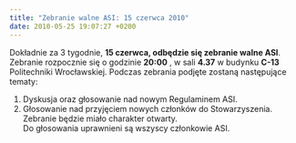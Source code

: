 ```yaml
---
title: "Zebranie walne ASI: 15 czerwca 2010"
date: 2010-05-25 19:07:27 +0200
---
```

Dokładnie za 3 tygodnie, **15 czerwca, odbędzie się zebranie walne ASI**. Zebranie rozpocznie się o godzinie **20:00** , w sali **4.37** w budynku **C-13** Politechniki Wrocławskiej. Podczas zebrania podjęte zostaną następujące tematy:

1. Dyskusja oraz głosowanie nad nowym Regulaminem ASI.
2. Głosowanie nad przyjęciem nowych członków do Stowarzyszenia.
Zebranie będzie miało charakter otwarty.  
Do głosowania uprawnieni są wszyscy członkowie ASI.
